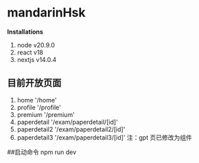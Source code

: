 # mandarinHsk

**Installations**

1. node v20.9.0
2. react v18
3. nextjs v14.0.4

## 目前开放页面

1. home '/home'
2. profile '/profile'
3. premium '/premium'
4. paperdetail '/exam/paperdetail/[id]'
5. paperdetail2 '/exam/paperdetail2/[id]'
6. paperdetail3 '/exam/paperdetail3/[id]'
   注：gpt 页已修改为组件
   
##启动命令
npm run dev
